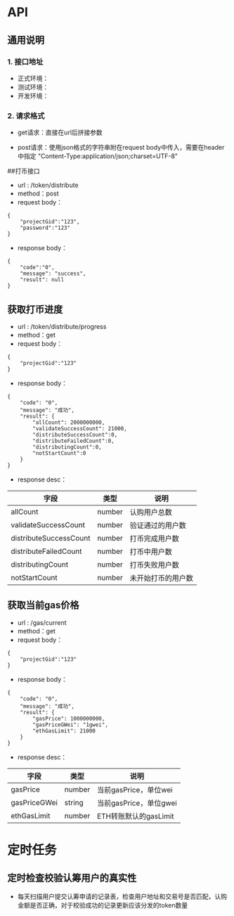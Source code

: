 <!-- toc -->

# API

## 通用说明

### 1. 接口地址

- 正式环境：
- 测试环境：
- 开发环境：

### 2. 请求格式

- get请求：直接在url后拼接参数

- post请求：使用json格式的字符串附在request body中传入，需要在header中指定 "Content-Type:application/json;charset=UTF-8"

##打币接口

- url : /token/distribute
- method：post
- request body：
```
{
	"projectGid":"123",
	"password":"123"
}
```

- response body：

```
{
    "code":"0",
    "message": "success",
    "result": null
}
```
## 获取打币进度

- url : /token/distribute/progress
- method：get
- request body：

```
{
	"projectGid":"123"
}
```

- response body：

```
{
    "code": "0",
    "message": "成功",
    "result": {
        "allCount": 2000000000,
        "validateSuccessCount": 21000,
        "distributeSuccessCount":0,
        "distributeFailedCount":0,
        "distributingCount":0,
        "notStartCount":0
    }
}
```

- response desc：

| 字段                   | 类型   | 说明               |
| ---------------------- | ------ | ------------------ |
| allCount               | number | 认购用户总数       |
| validateSuccessCount   | number | 验证通过的用户数   |
| distributeSuccessCount | number | 打币完成用户数     |
| distributeFailedCount  | number | 打币中用户数       |
| distributingCount      | number | 打币失败用户数     |
| notStartCount          | number | 未开始打币的用户数 |

## 获取当前gas价格

- url : /gas/current
- method：get
- request body：

```
{
	"projectGid":"123"
}
```

- response body：

```
{
    "code": "0",
    "message": "成功",
    "result": {
        "gasPrice": 1000000000,
        "gasPriceGWei": "1gwei",
        "ethGasLimit": 21000
    }
}
```

- response desc：

| 字段         | 类型   | 说明                   |
| ------------ | ------ | ---------------------- |
| gasPrice     | number | 当前gasPrice，单位wei  |
| gasPriceGWei | string | 当前gasPrice，单位gwei |
| ethGasLimit  | number | ETH转账默认的gasLimit  |

# 定时任务

## 定时检查校验认筹用户的真实性

- 每天扫描用户提交认筹申请的记录表，检查用户地址和交易号是否匹配，认购金额是否正确，对于校验成功的记录更新应该分发的token数量



